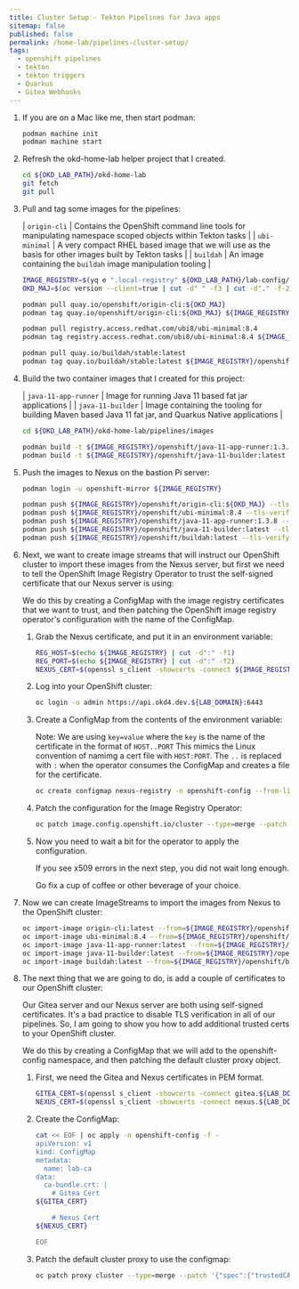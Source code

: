 ```yaml
---
title: Cluster Setup - Tekton Pipelines for Java apps
sitemap: false
published: false
permalink: /home-lab/pipelines-cluster-setup/
tags:
  - openshift pipelines
  - tekton
  - tekton triggers
  - Quarkus
  - Gitea Webhooks
---
```


1. If you are on a Mac like me, then start podman:

   ```bash
   podman machine init
   podman machine start
   ```

1. Refresh the okd-home-lab helper project that I created.

   ```bash
   cd ${OKD_LAB_PATH}/okd-home-lab
   git fetch
   git pull
   ```

1. Pull and tag some images for the pipelines:

   | `origin-cli` | Contains the OpenShift command line tools for manipulating namespace scoped objects within Tekton tasks |
   | `ubi-minimal` | A very compact RHEL based image that we will use as the basis for other images built by Tekton tasks |
   | `buildah` | An image containing the `buildah` image manipulation tooling |

   ```bash
   IMAGE_REGISTRY=$(yq e ".local-registry" ${OKD_LAB_PATH}/lab-config/dev-cluster.yaml)
   OKD_MAJ=$(oc version --client=true | cut -d" " -f3 | cut -d"." -f-2).0

   podman pull quay.io/openshift/origin-cli:${OKD_MAJ}
   podman tag quay.io/openshift/origin-cli:${OKD_MAJ} ${IMAGE_REGISTRY}/openshift/origin-cli:${OKD_MAJ}

   podman pull registry.access.redhat.com/ubi8/ubi-minimal:8.4
   podman tag registry.access.redhat.com/ubi8/ubi-minimal:8.4 ${IMAGE_REGISTRY}/openshift/ubi-minimal:8.4

   podman pull quay.io/buildah/stable:latest
   podman tag quay.io/buildah/stable:latest ${IMAGE_REGISTRY}/openshift/buildah:latest
   ```

1. Build the two container images that I created for this project:

   | `java-11-app-runner` | Image for running Java 11 based fat jar applications |
   | `java-11-builder` | Image containing the tooling for building Maven based Java 11 fat jar, and Quarkus Native applications |

   ```bash
   cd ${OKD_LAB_PATH}/okd-home-lab/pipelines/images

   podman build -t ${IMAGE_REGISTRY}/openshift/java-11-app-runner:1.3.8 -f java-11-app-runner.Dockerfile .
   podman build -t ${IMAGE_REGISTRY}/openshift/java-11-builder:latest -f java-11-builder.Dockerfile .
   ```

1. Push the images to Nexus on the bastion Pi server:

   ```bash
   podman login -u openshift-mirror ${IMAGE_REGISTRY}

   podman push ${IMAGE_REGISTRY}/openshift/origin-cli:${OKD_MAJ} --tls-verify=false
   podman push ${IMAGE_REGISTRY}/openshift/ubi-minimal:8.4 --tls-verify=false
   podman push ${IMAGE_REGISTRY}/openshift/java-11-app-runner:1.3.8 --tls-verify=false
   podman push ${IMAGE_REGISTRY}/openshift/java-11-builder:latest --tls-verify=false
   podman push ${IMAGE_REGISTRY}/openshift/buildah:latest --tls-verify=false
   ```

1. Next, we want to create image streams that will instruct our OpenShift cluster to import these images from the Nexus server, but first we need to tell the OpenShift Image Registry Operator to trust the self-signed certificate that our Nexus server is using:

   We do this by creating a ConfigMap with the image registry certificates that we want to trust, and then patching the OpenShift image registry operator's configuration with the name of the ConfigMap.

   1. Grab the Nexus certificate, and put it in an environment variable:

      ```bash
      REG_HOST=$(echo ${IMAGE_REGISTRY} | cut -d":" -f1)
      REG_PORT=$(echo ${IMAGE_REGISTRY} | cut -d":" -f2)
      NEXUS_CERT=$(openssl s_client -showcerts -connect ${IMAGE_REGISTRY} </dev/null 2>/dev/null|openssl x509 -outform PEM)
      ```

   1. Log into your OpenShift cluster:

      ```bash
      oc login -u admin https://api.okd4.dev.${LAB_DOMAIN}:6443
      ```

   1. Create a ConfigMap from the contents of the environment variable:

      Note: We are using `key=value` where the `key` is the name of the certificate in the format of `HOST..PORT`
      This mimics the Linux convention of namimg a cert file with `HOST:PORT`.  The `..` is replaced with `:` when the operator consumes the ConfigMap and creates a file for the certificate.

      ```bash
      oc create configmap nexus-registry -n openshift-config --from-literal=${REG_HOST}..${REG_PORT}=${NEXUS_CERT}
      ```

   1. Patch the configuration for the Image Registry Operator:

      ```bash
      oc patch image.config.openshift.io/cluster --type=merge --patch '{"spec":{"additionalTrustedCA":{"name":"nexus-registry"}}}' 
      ```

   1. Now you need to wait a bit for the operator to apply the configuration.  

      If you see x509 errors in the next step, you did not wait long enough.

      Go fix a cup of coffee or other beverage of your choice.

1. Now we can create ImageStreams to import the images from Nexus to the OpenShift cluster:

   ```bash
   oc import-image origin-cli:latest --from=${IMAGE_REGISTRY}/openshift/origin-cli:${OKD_MAJ} --confirm -n openshift
   oc import-image ubi-minimal:8.4 --from=${IMAGE_REGISTRY}/openshift/ubi-minimal:8.4 --confirm -n openshift
   oc import-image java-11-app-runner:latest --from=${IMAGE_REGISTRY}/openshift/java-11-app-runner:1.3.8 --confirm -n openshift
   oc import-image java-11-builder:latest --from=${IMAGE_REGISTRY}/openshift/java-11-builder:latest --confirm -n openshift
   oc import-image buildah:latest --from=${IMAGE_REGISTRY}/openshift/buildah:latest --confirm -n openshift
   ```

1. The next thing that we are going to do, is add a couple of certificates to our OpenShift cluster:

   Our Gitea server and our Nexus server are both using self-signed certificates.  It's a bad practice to disable TLS verification in all of our pipelines.  So, I am going to show you how to add additional trusted certs to your OpenShift cluster.

   We do this by creating a ConfigMap that we will add to the openshift-config namespace, and then patching the default cluster proxy object.

   1. First, we need the Gitea and Nexus certificates in PEM format.

      ```bash
      GITEA_CERT=$(openssl s_client -showcerts -connect gitea.${LAB_DOMAIN}:3000 </dev/null 2>/dev/null|openssl x509 -outform PEM | while read line; do echo "    $line"; done)
      NEXUS_CERT=$(openssl s_client -showcerts -connect nexus.${LAB_DOMAIN}:8443 </dev/null 2>/dev/null|openssl x509 -outform PEM | while read line; do echo "    $line"; done)
      ```

   1. Create the ConfigMap:

      ```bash
      cat << EOF | oc apply -n openshift-config -f -
      apiVersion: v1
      kind: ConfigMap
      metadata:
        name: lab-ca
      data:
        ca-bundle.crt: |
          # Gitea Cert
      ${GITEA_CERT}

          # Nexus Cert
      ${NEXUS_CERT}

      EOF
      ```

   1. Patch the default cluster proxy to use the configmap:

      ```bash
      oc patch proxy cluster --type=merge --patch '{"spec":{"trustedCA":{"name":"lab-ca"}}}'
      ```
